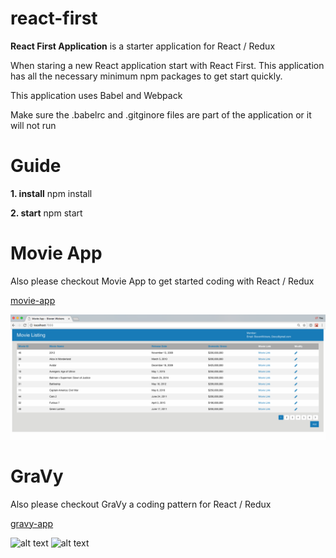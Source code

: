 # react-first

<p>
<b>React First Application</b> is a starter application for React / Redux</b>
</p>
<p>When staring a new React application start with React First. This
application has all the necessary minimum npm packages to get start quickly.
</p>
<p>This application uses Babel and Webpack</p>
<p>Make sure the .babelrc and .gitginore files are part of the application
or it will not run</p>

<p><h1>Guide</h1></p>
<p><b>1. install</b> npm install<p>
<p><b>2. start</b> npm start<p>

<p><h1>Movie App</h1></p>
<p>Also please checkout Movie App to get started coding with React / Redux</p>
<p><a href='https://github.com/stevenwickers/movie-app' target='_blank'>movie-app</a></p>

<p align="center">
   <img src="https://github.com/stevenwickers/movie-app/blob/master/Images/MovieApp.png" />
</p>

<p><h1>GraVy</h1></p>
<p>Also please checkout GraVy a coding pattern for React / Redux</p>
<p><a href='https://github.com/stevenwickers/gravy-app' target='_blank'>gravy-app</a></p>

![alt text](http://gravytraining.azurewebsites.net/Images/GravyCodingPattern.png)
![alt text](http://gravytraining.azurewebsites.net/Images/mrc_overview.png)

